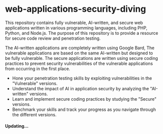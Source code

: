 # web-applications-security-diving
This repository contains fully vulnerable, AI-written, and secure web applications written in various programming languages, including PHP, Python, and Node.js. The purpose of this repository is to provide a resource for secure code review and penetration testing.

The AI-written applications are completely written using Google Bard, The vulnerable applications are based on the same AI-written but designed to be fully vulnerable. The secure applications are written using secure coding practices to prevent security vulnerabilities of the vulnerable applications from occurring in the first place.

- Hone your penetration testing skills by exploiting vulnerabilities in the "Vulnerable" versions.
- Understand the impact of AI in application security by analyzing the "AI-written" versions.
- Learn and implement secure coding practices by studying the "Secure" versions.
- Benchmark your skills and track your progress as you navigate through the different versions.


#### Updating...
